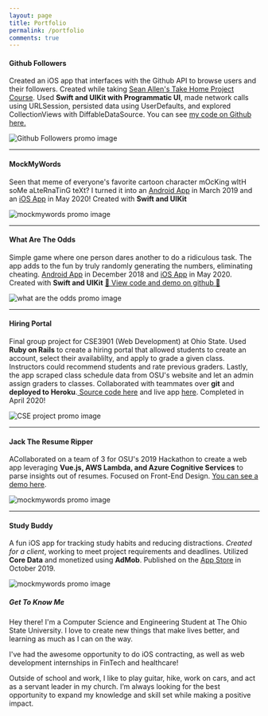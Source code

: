 ```yaml
---
layout: page
title: Portfolio
permalink: /portfolio
comments: true
---
```


<div class="row justify-content-between">
<div class="col-md-8 pr-5">
  <h4>Github Followers</h4>
  <p>Created an iOS app that interfaces with the Github API to browse users and their followers. Created while taking <a href="https://seanallen.teachable.com/p/take-home">Sean Allen's Take Home Project Course</a>. Used <b>Swift and UIKit with Programmatic UI</b>, made network calls using URLSession, persisted data using UserDefaults, and explored CollectionViews with DiffableDataSource. You can see <a href="https://github.com/JeffMorhous/Github-Followers">my code on Github here.</a></p>
  <p class="mb-5"><img class="shadow-lg" src="{{site.baseurl}}/assets/images/gh-followers.png" alt="Github Followers promo image"/></p>
  <hr>

  <h4>MockMyWords</h4>
  <p>Seen that meme of everyone's favorite cartoon character mOcKing wItH soMe aLteRnaTinG teXt? I turned it into an <a target="_blank" href="https://play.google.com/store/apps/details?id=morhous.jeffery.mockmywords">Android App</a> in March 2019 and an <a target="_blank" href="https://apps.apple.com/us/app/mock-my-words/id1513453089">iOS App</a> in May 2020! Created with <b>Swift and UIKit</b></p>
  <p class="mb-5"><img class="shadow-lg" src="{{site.baseurl}}/assets/images/All-3-Light.png" alt="mockmywords promo image"/></p>
  <hr>

  <h4>What Are The Odds</h4>
  <p>Simple game where one person dares another to do a ridiculous task. The app adds to the fun by truly randomly generating the numbers, eliminating cheating. <a target="_blank" href="https://play.google.com/store/apps/details?id=feature.a.its.bug.a.not.its.whataretheodds">Android App</a> in December 2018 and <a target="_blank" href="https://apps.apple.com/us/app/your-odds-are/id1513459332">iOS App</a> in May 2020.  Created with <b>Swift and UIKit</b> <a target="_blank" href="https://github.com/JeffMorhous/What-Are-The-Odds-iOS">🤯 View code and demo on github 🤯</a></p>
  <p class="mb-5"><img class="shadow-lg" src="{{site.baseurl}}/assets/images/all-3-dark.png" alt="what are the odds promo image"/></p>
  <hr>

  <h4>Hiring Portal</h4>
  <p>Final group project for CSE3901 (Web Development) at Ohio State. Used <b>Ruby on Rails</b> to create a hiring portal that allowed students to create an account, select their availablilty, and apply to grade a given class. Instructors could recommend students and rate previous graders. Lastly, the app scraped class schedule data from OSU's website and let an admin assign graders to classes. Collaborated with teammates over <b>git</b> and <b>deployed to Heroku</b>.<a href="https://github.com/JeffMorhous/Fig-Neutrons/tree/master/hiring-graders"> Source code here</a> and live app <a href="https://secret-plains-27771.herokuapp.com/">here</a>. Completed in April 2020!</p>
  <p class="mb-5"><img class="shadow-lg" src="{{site.baseurl}}/assets/images/csewebdev.png" alt="CSE project promo image"/></p>
  <hr>

  <h4>Jack The Resume Ripper</h4>
  <p>ACollaborated on a team of 3 for OSU's 2019 Hackathon to create a web app leveraging <b>Vue.js, AWS Lambda, and Azure Cognitive Services</b> to parse insights out of resumes. Focused on Front-End Design. <a target="_blank" href="https://www.youtube.com/watch?v=vfvaiR9Y6nI">You can see a demo here</a>.</p>
  <p class="mb-5"><img class="shadow-lg" src="{{site.baseurl}}/assets/images/JackDemo.png" alt="mockmywords promo image"/></p>
  <hr>

  <h4>Study Buddy</h4>
  <p>A fun iOS app for tracking study habits and reducing distractions. <em>Created for a client</em>, working to meet project requirements and deadlines. Utilized <b>Core Data</b> and monetized using <b>AdMob</b>. Published on the <a target="_blank" href="https://apps.apple.com/us/app/the-study-buddy/id1481716051?ls=1">App Store</a> in October 2019.</p>
  <p class="mb-5"><img class="shadow-lg" src="{{site.baseurl}}/assets/images/Rotato3.png" alt="mockmywords promo image"/></p>
</div>

<div class="col-md-4">

<div class="sticky-top sticky-top-80">
<h5>Get To Know Me</h5>

<p>Hey there! I'm a Computer Science and Engineering Student at The Ohio State University. I love to create new things that make lives better, and learning as much as I can on the way.</p>
<p>I've had the awesome opportunity to do iOS contracting, as well as web development internships in FinTech and healthcare!</p>
<p>Outside of school and work, I like to play guitar, hike, work on cars, and act as a servant leader in my church. I’m always looking for the best opportunity to expand my knowledge and skill set while making a positive impact.</p>
<div style=" display: flex; justify-content: space-between;">

  <a target="_blank" href="https://twitter.com/jeffmorhous">
    <i class="fab fa-twitter fa-5x"></i>
  </a>

  <a target="_blank" href="https://linkedin.com/in/jeffery-morhous">
    <i class="fab fa-linkedin fa-5x"></i>
  </a>

  <a target="_blank" href="https://github.com/jeffmorhous">
    <i class="fab fa-github fa-5x"></i>
  </a>

  <a target="_blank" href="https://medium.com/@jeffmorhous">
    <i class="fab fa-medium fa-5x"></i>
  </a>
</div>
</div>
</div>
</div>

